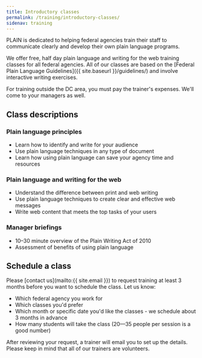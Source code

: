 ```yaml
---
title: Introductory classes
permalink: /training/introductory-classes/
sidenav: training
---
```


PLAIN is dedicated to helping federal agencies train their staff to communicate clearly and develop their own plain language programs.

We offer free, half day plain language and writing for the web training classes for all federal agencies. All of our classes are based on the [Federal Plain Language Guidelines]({{ site.baseurl }}/guidelines/) and involve interactive writing exercises.

For training outside the DC area, you must pay the trainer's expenses. We'll come to your managers as well.

## Class descriptions

### Plain language principles

- Learn how to identify and write for your audience
- Use plain language techniques in any type of document
- Learn how using plain language can save your agency time and resources

### Plain language and writing for the web

- Understand the difference between print and web writing
- Use plain language techniques to create clear and effective web messages
- Write web content that meets the top tasks of your users

### Manager briefings

- 10–30 minute overview of the Plain Writing Act of 2010
- Assessment of benefits of using plain language

## Schedule a class

Please [contact us](mailto:{{ site.email }}) to request training at least 3 months before you want to schedule the class. Let us know:

- Which federal agency you work for
- Which classes you'd prefer
- Which month or specific date you'd like the classes - we schedule about 3 months in advance
- How many students will take the class (20—35 people per session is a good number)

After reviewing your request, a trainer will email you to set up the details. Please keep in mind that all of our trainers are volunteers.
